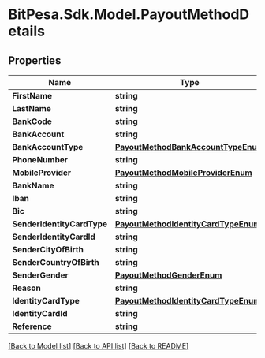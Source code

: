 # BitPesa.Sdk.Model.PayoutMethodDetails
## Properties

Name | Type | Description | Notes
------------ | ------------- | ------------- | -------------
**FirstName** | **string** |  | 
**LastName** | **string** |  | 
**BankCode** | **string** |  | 
**BankAccount** | **string** |  | 
**BankAccountType** | [**PayoutMethodBankAccountTypeEnum**](PayoutMethodBankAccountTypeEnum.md) |  | 
**PhoneNumber** | **string** |  | 
**MobileProvider** | [**PayoutMethodMobileProviderEnum**](PayoutMethodMobileProviderEnum.md) |  | 
**BankName** | **string** |  | 
**Iban** | **string** |  | 
**Bic** | **string** |  | [optional] 
**SenderIdentityCardType** | [**PayoutMethodIdentityCardTypeEnum**](PayoutMethodIdentityCardTypeEnum.md) |  | 
**SenderIdentityCardId** | **string** |  | 
**SenderCityOfBirth** | **string** |  | 
**SenderCountryOfBirth** | **string** |  | 
**SenderGender** | [**PayoutMethodGenderEnum**](PayoutMethodGenderEnum.md) |  | 
**Reason** | **string** |  | [optional] 
**IdentityCardType** | [**PayoutMethodIdentityCardTypeEnum**](PayoutMethodIdentityCardTypeEnum.md) |  | [optional] 
**IdentityCardId** | **string** |  | [optional] 
**Reference** | **string** |  | [optional] 

[[Back to Model list]](../README.md#documentation-for-models) [[Back to API list]](../README.md#documentation-for-api-endpoints) [[Back to README]](../README.md)

